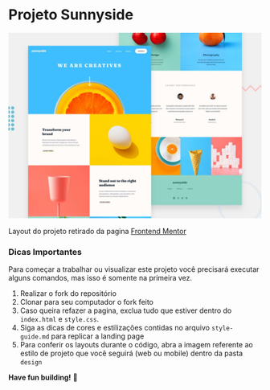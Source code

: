 # Projeto Sunnyside
![Design preview for the Sunnyside agency landing page coding challenge](./design/desktop-preview.jpg)

Layout do projeto retirado da pagina [Frontend Mentor](https://www.frontendmentor.io/challenges/sunnyside-agency-landing-page-7yVs3B6ef)

### Dicas Importantes
Para começar a trabalhar ou visualizar este projeto você precisará executar alguns comandos, mas isso é somente na primeira vez.

1. Realizar o fork do repositório
2. Clonar para seu computador o fork feito
3. Caso queira refazer a pagina, exclua tudo que estiver dentro do `index.html` e `style.css`.
4. Siga as dicas de cores e estilizações contidas no arquivo `style-guide.md` para replicar a landing page
5. Para conferir os layouts durante o código, abra a imagem referente ao estilo de projeto que você seguirá (web ou mobile) dentro da pasta `design`

**Have fun building!** 🚀
